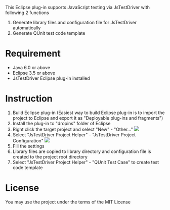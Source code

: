 This Eclipse plug-in supports JavaScript testing via JsTestDriver with following 2 functions

1. Generate library files and configuration file for JsTestDriver automatically
2. Generate QUnit test code template

# Requirement
* Java 6.0 or above
* Eclipse 3.5 or above
* JsTestDriver Eclipse plug-in installed

# Instruction
1. Build Eclipse plug-in
(Easiest way to build Eclipse plug-in is to import the project to Eclipse and export it as "Deployable plug-ins and fragments")
2. Install the plug-in to "dropins" folder of Eclipse
3. Right click the target project and select "New" - "Other..."
  ![](jstestdriver-eclipse-project-helper/raw/master/image/image1.png)
4. Select "JsTestDriver Project Helper" - "JsTestDriver Project Configuration"
  ![](jstestdriver-eclipse-project-helper/raw/master/image/image2.png)
5. Fill the settings
6. Library files are copied to library directory and configuration file is created to the project root directory
7. Select "JsTestDriver Project Helper" - "QUnit Test Case" to create test code template

# License
You may use the project under the terms of the MIT License